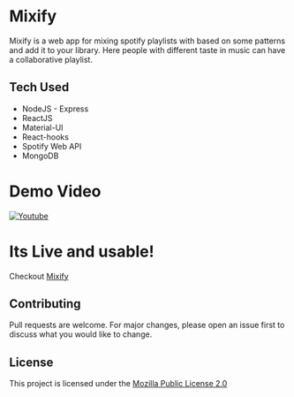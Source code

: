# Mixify

Mixify is a web app for mixing spotify playlists with based on some patterns and add it to your library. Here people with different taste in music can have a collaborative playlist.

## Tech Used

- NodeJS - Express
- ReactJS
- Material-UI
- React-hooks
- Spotify Web API
- MongoDB

# Demo Video

[![Youtube](https://img.youtube.com/vi/1dqA5lOa0OA/maxresdefault.jpg)](https://youtu.be/1dqA5lOa0OA)

# Its Live and usable!

Checkout [Mixify](https://mixify-xd.web.app/)

## Contributing

Pull requests are welcome. For major changes, please open an issue first to discuss what you would like to change.

## License

This project is licensed under the [Mozilla Public License 2.0](https://choosealicense.com/licenses/mpl-2.0/)
